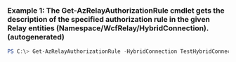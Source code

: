 ### Example 1: The Get-AzRelayAuthorizationRule cmdlet gets the description of the specified authorization rule in the given Relay entities (Namespace/WcfRelay/HybridConnection). (autogenerated)
```powershell
PS C:\> Get-AzRelayAuthorizationRule -HybridConnection TestHybridConnection -Name AuthoRule1 -Namespace TestNameSpace-Relay1 -ResourceGroupName Default-ServiceBus-WestUS
```

